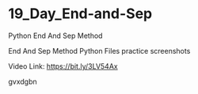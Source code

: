 # 19_Day_End-and-Sep
Python End And Sep Method

End And Sep Method Python Files
practice screenshots

Video Link: https://bit.ly/3LV54Ax


gvxdgbn
